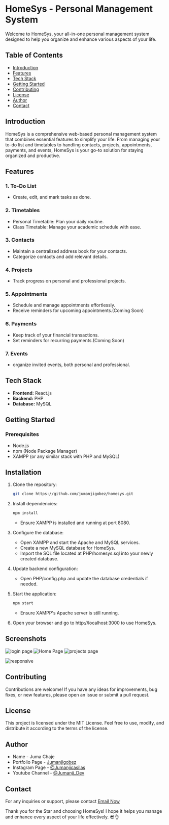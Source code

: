 # HomeSys - Personal Management System

Welcome to HomeSys, your all-in-one personal management system designed to help you organize and enhance various aspects of your life.

## Table of Contents

- [Introduction](#introduction)
- [Features](#features)
- [Tech Stack](#tech-stack)
- [Getting Started](#getting-started)
- [Contributing](#contributing)
- [License](#license)
- [Author](#author)
- [Contact](#contact)

## Introduction

HomeSys is a comprehensive web-based personal management system that combines essential features to simplify your life. From managing your to-do list and timetables to handling contacts, projects, appointments, payments, and events, HomeSys is your go-to solution for staying organized and productive.

## Features

### 1. To-Do List
- Create, edit, and mark tasks as done.


### 2. Timetables
- Personal Timetable: Plan your daily routine.
- Class Timetable: Manage your academic schedule with ease.

### 3. Contacts
- Maintain a centralized address book for your contacts.
- Categorize contacts and add relevant details.

### 4. Projects
- Track progress on personal and professional projects.


### 5. Appointments
- Schedule and manage appointments effortlessly.
- Receive reminders for upcoming appointments.(Coming Soon)

### 6. Payments
- Keep track of your financial transactions.
- Set reminders for recurring payments.(Coming Soon)

### 7. Events
- organize invited events, both personal and professional.

## Tech Stack

- **Frontend:** React.js
- **Backend:** PHP
- **Database:** MySQL

## Getting Started

### Prerequisites

- Node.js
- npm (Node Package Manager)
- XAMPP (or any similar stack with PHP and MySQL)

## Installation

1. Clone the repository:
   ```bash
   git clone https://github.com/jumanjigobez/homesys.git
   ```

2. Install dependencies:
   ```bash
   npm install
   ```
   - Ensure XAMPP is installed and running at port 8080.

3. Configure the database:
   - Open XAMPP and start the Apache and MySQL     services.
   - Create a new MySQL database for HomeSys.
   - Import the SQL file located at PHP/homesys.sql into your newly created database.

4. Update backend configuration:
   - Open PHP/config.php and update the database credentials if needed.

5. Start the application:
   ```bash
   npm start
   ```
   - Ensure XAMPP's Apache server is still running.

6. Open your browser and go to http://localhost:3000 to use HomeSys.

## Screenshots
![login page](https://github.com/Jumanjigobez/HomeSys/assets/73429193/96f525bf-135a-48d7-89a5-bde9cea9eaaa)
![Home Page](https://github.com/Jumanjigobez/HomeSys/assets/73429193/c7a7c668-0467-4f14-94e7-b6dd8a960e28)
![projects page](https://github.com/Jumanjigobez/HomeSys/assets/73429193/d647cf7d-fc4d-4894-9878-fa0ba08b5c29)

![responsive](https://github.com/Jumanjigobez/HomeSys/assets/73429193/5166b7a0-39a7-469c-8d45-cdc59eb13c74)


## Contributing
Contributions are welcome! If you have any ideas for improvements, bug fixes, or new features, please open an issue or submit a pull request.

## License
This project is licensed under the MIT License. Feel free to use, modify, and distribute it according to the terms of the license.

## Author

- Name - Juma Chaje
- Portfolio Page - [Jumanjigobez](https://jumanjigobez.github.io/personal_portfolio)
- Instagram Page - [@Jumanjicasilas](https://instagram.com/jumanjicasilas)
- Youtube Channel - [@Jumanji_Dev](https://youtube.com/@jumanji_dev)

## Contact
For any inquiries or support, please contact [Email Now](jumagobe3@gmail.com)

Thank you for the Star and choosing HomeSys! I hope it helps you manage and enhance every aspect of your life effectively. 😎👌
